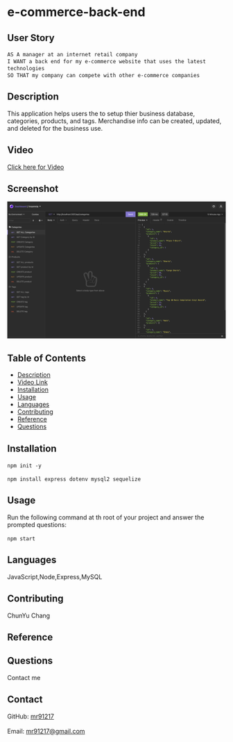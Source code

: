 # e-commerce-back-end

## User Story
  
```
AS A manager at an internet retail company
I WANT a back end for my e-commerce website that uses the latest technologies
SO THAT my company can compete with other e-commerce companies

```

## Description
  This application helps users the to setup thier business database, categories, products, and tags. Merchandise info can be created, updated, and deleted for the business use.
## Video 
[Click here for Video](https://mr91217.github.io/e-commerce-back-end/)
## Screenshot
![e-commerce-back-end](./img/e-commerce-back-end.png)
## Table of Contents
- [Description](#description)
- [Video Link](#Video)
- [Installation](#installation)
- [Usage](#usage)
- [Languages](#languages)
- [Contributing](#contributing)
- [Reference](#reference)
- [Questions](#questions)
## Installation
  `npm init -y`
  
  `npm install express dotenv mysql2 sequelize`
## Usage
  Run the following command at th root of your project and answer the prompted questions:<br />

  `npm start`

  
## Languages
  JavaScript,Node,Express,MySQL
## Contributing
  ChunYu Chang
## Reference
  
## Questions
 Contact me<br />

## Contact
GitHub: [mr91217](https://github.com/mr91217)<br />
<br />
Email: mr91217@gmail.com<br />
<br />